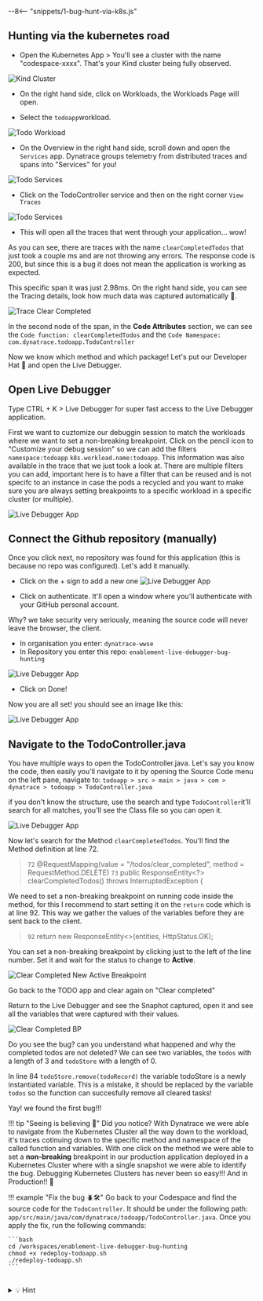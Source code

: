 --8<-- "snippets/1-bug-hunt-via-k8s.js"

## Hunting via the kubernetes road

- Open the Kubernetes App > You'll see a cluster with the name "codespace-xxxx". That's your Kind cluster being fully observed.

![Kind Cluster](img/kubernetes_cluster.png)

- On the right hand side, click on Workloads, the Workloads Page will open. 

- Select the `todoapp`workload. 

![Todo Workload](img/todo_workload.png)

- On the Overview in the right hand side, scroll down and open the `Services` app.  Dynatrace groups telemetry from distributed traces and spans into "Services" for you!

![Todo Services](img/todo_services.png)

- Click on the TodoController service and then on the right corner `View Traces`

![Todo Services](img/todo_services_traces.png)

- This will open all the traces that went through your application... wow!

As you can see, there are traces with the name `clearCompletedTodos` that just took a couple ms and are not throwing any errors. The response code is 200, but since this is a bug it does not mean the application is working as expected.

This specific span it was just 2.98ms. On the right hand side, you can see the Tracing details, look how much data was captured automatically 🤩.

![Trace Clear Completed](img/trace_clearcompleted.png)


In the second node of the span, in the **Code Attributes** section, we can see the ``Code function: clearCompletedTodos`` and the ``Code Namespace: com.dynatrace.todoapp.TodoController`` 

Now we know which method and which package! Let's put our Developer Hat 🎩 and open the Live Debugger.

## Open Live Debugger

Type CTRL + K > Live Debugger for super fast access to the Live Debugger application. 

First we want to cuztomize our debuggin session to match the workloads where we want to set a non-breaking breakpoint. Click on the pencil icon to "Customize your debug session" so we can add the filters ``namespace:todoapp`` ``k8s.workload.name:todoapp``. This information was also available in the trace that we just took a look at. There are multiple filters you can add, important here is to have a filter that can be reused and is not specifc to an instance in case the pods a recycled and you want to make sure you are always setting breakpoints to a specific workload in a specific cluster (or multiple).

![Live Debugger App](img/ld_customize.png)


## Connect the Github repository (manually)

Once you click next, no repository was found for this application (this is because no repo was configured). Let's add it manually.

- Click on the + sign to add a new one
![Live Debugger App](img/ld_repo_add.png)


- Click on authenticate. It'll open a window where you'll authenticate with your GitHub personal account.

Why? we take security very seriously, meaning the source code will never leave the browser, the client. 


- In organisation you enter: ``dynatrace-wwse``
- In Repository you enter this repo: ``enablement-live-debugger-bug-hunting``

![Live Debugger App](img/ld_repo.png)


- Click on Done!

Now you are all set! you should see an  image like this:

![Live Debugger App](img/ld_setup_ok.png)


## Navigate to the TodoController.java

You have multiple ways to open the TodoController.java. Let's say you know the code, then easily you'll navigate to it by opening the Source Code menu on the left pane, navigate to: ``todoapp > src > main > java > com > dynatrace > todoapp > TodoController.java``


if you don't know the structure, use the search and type ``TodoController``it'll search for all matches, you'll see the Class file so you can open it.

![Live Debugger App](img/todocontroller.png)

Now let's search for the Method ``clearCompletedTodos``. You'll find the Method definition at line 72. 

> `72` @RequestMapping(value = "/todos/clear_completed", method = RequestMethod.DELETE)
> `73` public ResponseEntity<?> clearCompletedTodos() throws InterruptedException {

We need to set a non-breaking breakpoint on running code inside the method, for this I recommend to start setting it on the ``return`` code which is at line 92. This way we gather the values of the variables before they are sent back to the client.

> `92` return new ResponseEntity<>(entities, HttpStatus.OK);

You can set a non-breaking breakpoint by clicking just to the left of the line number.  Set it and wait for the status to change to **Active**.

![Clear Completed New Active Breakpoint](img/clearcompleted_new_active_breakpoint.png)

Go back to the TODO app and clear again on "Clear completed"

Return to the Live Debugger and see the Snaphot captured, open it and see all the variables that were captured with their values.

![Clear Completed BP](img/clearcompleted_breakpoint.png)

Do you see the bug? can you understand what happened and why the completed todos are not deleted? We can see two variables, the ``todos`` with a length of 3 and ``todoStore`` with a length of 0.

In line 84 ``todoStore.remove(todoRecord)`` the variable todoStore is a newly instantiated variable. This is a mistake, it should be replaced by the variable ``todos`` so the function can succesfully remove all cleared tasks!

Yay! we found the first bug!!!

!!! tip "Seeing is believing 🤩"
    Did you notice? With Dynatrace we were able to navigate from the Kubernetes Cluster all the way down to the workload, it's traces cotinuing down to the specific method and namespace of the called function and variables. With one click on the method we were able to set a **non-breaking** breakpoint in our production application deployed in a Kubernetes Cluster where with a single snapshot we were able to identify the bug. Debugging Kubernetes Clusters has never been so easy!!! And in Production!! 🤯


!!! example "Fix the bug 🪲🛠️"
    Go back to your Codespace and find the source code for the `TodoController`. It should be under the following path: `app/src/main/java/com/dynatrace/todoapp/TodoController.java`. Once you apply the fix, run the following commands:

    ```bash
    cd /workspaces/enablement-live-debugger-bug-hunting
    chmod +x redeploy-todoapp.sh
    ./redeploy-todoapp.sh
    ```
<br>
<details>
<summary>💡 Hint</summary>

Before
```javascript
List<TodoRecord> todoStore = new ArrayList<>();
logger.debug("todoStore size is {}", todoStore.size());
for (TodoRecord todoRecord : todos.getAll()) {
    if (todoRecord.isCompleted()) {
        if (todoStore.remove(todoRecord)) {
            logger.info("Removing Todo record: {}", todoRecord);
        }
    }
}
```

After
```javascript
//List<TodoRecord> todoStore = new ArrayList<>();
//logger.debug("todoStore size is {}", todoStore.size());
for (TodoRecord todoRecord : todos.getAll()) {
    if (todoRecord.isCompleted()) {
        //if (todoStore.remove(todoRecord)) {
        if (todos.remove(todoRecord)) {
            logger.info("Removing Todo record: {}", todoRecord);
        }
    }
}
```

<div class="grid cards" markdown>
- [Click here to continue the quest with the next Bug:octicons-arrow-right-24:](2-bug-special-characters.md)
</div>
